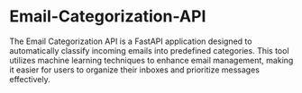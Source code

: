 # Email-Categorization-API
The Email Categorization API is a FastAPI application designed to automatically classify incoming emails into predefined categories. This tool utilizes machine learning techniques to enhance email management, making it easier for users to organize their inboxes and prioritize messages effectively.
